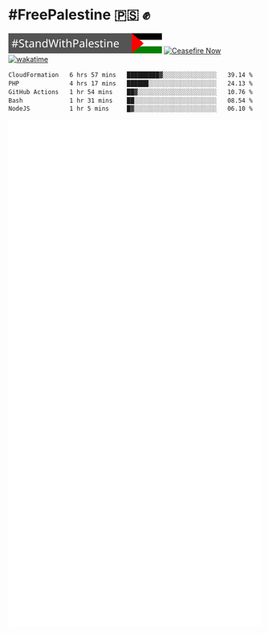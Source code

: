 # #FreePalestine 🇵🇸 ✊

[![github](https://raw.githubusercontent.com/saedyousef/StandWithPalestine/main/badges/flat/StandWithPalestine.svg)](https://github.com/saedyousef/StandWithPalestine)
[![Ceasefire Now](https://badge.techforpalestine.org/default)](https://techforpalestine.org/learn-more)
[![wakatime](https://wakatime.com/badge/user/03bf07e2-4c78-4826-8603-8922f0241061.svg)](https://wakatime.com/@03bf07e2-4c78-4826-8603-8922f0241061)
<!-- [![committers.top badge](https://user-badge.committers.top/jordan_private/saedyousef.svg)](https://user-badge.committers.top/jordan_private/saedyousef) -->

<!-- ![Profile Views](https://visitor-badge.glitch.me/badge?page_id=saedyousef.saedyousef&left_color=grey&right_color=blue&left_text=👀+Profile+Views) -->



<!-- <img src="https://github-readme-stats.vercel.app/api?username=saedyousef&show_icons=true&count_private=true" width="100%" /> --> 

<!--START_SECTION:waka-->

```txt
CloudFormation   6 hrs 57 mins   █████████▓░░░░░░░░░░░░░░░   39.14 %
PHP              4 hrs 17 mins   ██████░░░░░░░░░░░░░░░░░░░   24.13 %
GitHub Actions   1 hr 54 mins    ██▓░░░░░░░░░░░░░░░░░░░░░░   10.76 %
Bash             1 hr 31 mins    ██░░░░░░░░░░░░░░░░░░░░░░░   08.54 %
NodeJS           1 hr 5 mins     █▓░░░░░░░░░░░░░░░░░░░░░░░   06.10 %
```

<!--END_SECTION:waka-->
    
<!-- ![github contribution grid snake animation](https://raw.githubusercontent.com/saedyousef/saedyousef/output/github-contribution-grid-snake.svg) -->


![Metrics](./github-metrics.svg)